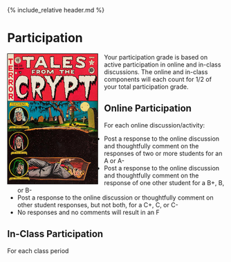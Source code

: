 {% include_relative header.md %}

# Participation

<img style="float:left;margin-right:1em;border:1px solid black;" alt="Cover of Tales from the Crypt #28 (EC Comics, February-March 1952" src="images/gcd_36749.jpg"/>

Your participation grade is based on active participation in online and in-class discussions. The online and in-class components will each count for 1/2 of your total participation grade.

## Online Participation

For each online discussion/activity:

- Post a response to the online discussion and thoughtfully comment on the responses of two or more students for an A or A-
- Post a response to the online discussion and thoughtfully comment on the response of one other student for a B+, B, or B-
- Post a response to the online discussion or thoughtfully comment on other student responses, but not both, for a C+, C, or C-
- No responses and no comments will result in an F 

## In-Class Participation

For each class period
